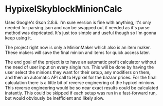 # HypixelSkyblockMinionCalc

Uses Google's Gson 2.8.6.  I'm sure version is fine with anything, it's only needed for parsing json and can be swapped out if needed as it's parse method was depricated.  It's just too simple and useful though so I'm gonna keep using it.

The project right now is only a MinionMaker which also is an item maker.  These makers will save the final minion and items for quick access later.

The end goal of the project is to have an automatic profit calculator without the need of user input on every single run.  This will be done by having the user select the minions they want for their setup, any modifiers on them, and then an automatic API call to Hypixel for the bazaar prices.  For the final calculation there is a little bit of reverse engineering of the hypixel minions.  This reverse engineering would be so near exact results could be calculated instantly.  This could be skipped if each setup was run in a fast-forward run, but would obviously be inefficient and likely slow.
